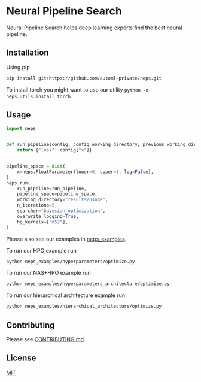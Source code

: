 # Neural Pipeline Search

Neural Pipeline Search helps deep learning experts find the best neural pipeline.

## Installation

Using pip

```bash
pip install git+https://github.com/automl-private/neps.git
```

To install torch you might want to use our utility `python -m neps.utils.install_torch`.

## Usage

```python
import neps


def run_pipeline(config, config_working_directory, previous_working_directory):
    return {"loss": config["x"]}


pipeline_space = dict(
    x=neps.FloatParameter(lower=0, upper=1, log=False),
)
neps.run(
    run_pipeline=run_pipeline,
    pipeline_space=pipeline_space,
    working_directory="results/usage",
    n_iterations=5,
    searcher="bayesian_optimization",
    overwrite_logging=True,
    hp_kernels=["m52"],
)
```

Please also see our examples in [neps_examples](neps_examples).

To run our HPO example run

```bash
python neps_examples/hyperparameters/optimize.py
```

To run our NAS+HPO example run

```bash
python neps_examples/hyperparameters_architecture/optimize.py
```

To run our hierarchical architecture example run

```bash
python neps_examples/hierarchical_architecture/optimize.py
```

## Contributing

Please see [CONTRIBUTING.md](CONTRIBUTING.md).

## License

[MIT](LICENSE)
